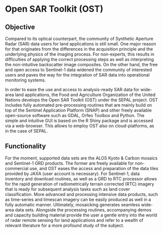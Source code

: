 # Open SAR Toolkit (OST)

## Objective 

Compared to its optical counterpart, the community of Synthetic Aperture Radar (SAR) data users for land applications is still small. One major reason for that originates from the differences in the acquisition principle and the underlying physics of the imaging process. For non-experts, this results in difficulties of applying the correct processing steps as well as interpreting the non-intuitive backscatter image composites. On the other hand, the free and open access to Sentinel-1 data widened the community of interested users and paves the way for the integration of SAR data into operational monitoring systems.

In order to ease the use and access to analysis-ready SAR data for wide-area land applications, the Food and Agriculture Organization of the United Nations develops the Open SAR Toolkit (OST) under the SEPAL project. OST includes fully automated pre-processing routines that are mainly build on top of the Sentinel Application Platform (SNAP) and other freely available open-source software such as GDAL, Orfeo Toolbox and Python. The simple and intuitive GUI is based on the R Shiny package and is accessed via a web-browser. This allows to employ OST also on cloud-platforms, as in the case of SEPAL.

## Functionality

For the moment, supported data sets are the ALOS Kyoto & Carbon mosaics and Sentinel-1 GRD products. The former are freely available for non-commercial use, and OST eases the access and preparation of the data tiles provided by JAXA (user account is necessary). For Sentinel-1, data inventory and download routines, as well as a GRD to RTC processor allows for the rapid generation of radiometrically terrain corrected (RTC) imagery that is ready for subsequent analysis tasks such as land cover classification. More advanced and processing intensive data products, such as time-series and timescan imagery can be easily produced as well in a fully automatic manner. Ultimately, mosaicking generates seamless wide-area data sets. Alongside the processing routines, accompanying demos and capacity building material provide the user a gentle entry into the world of radar remote sensing for land applications and refer to a wealth of relevant literature for a more profound study of the subject.

